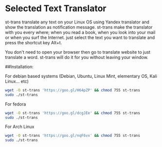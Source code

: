# Selected Text Translator
st-trans translate any text on your Linux OS using Yandex translator and show the translation as notification message. st-trans make the translator with you every where; when you read a book, when you look into your mail or when you surf the Internet. just select the text you want to translate and press the shortcut key Alt+t.

You don't need to open your browser then go to translate website to just translate a word. st-trans will do it for you without leaving your window.

##Installation:

For debian based systems (Debian, Ubuntu, Linux Mint, elementary OS, Kali Linux… etc)
```Bash
wget -O st-trans 'https://goo.gl/H64pZP' && chmod 755 st-trans
sudo ./st-trans
```

For fedora
```Bash
wget -O st-trans 'https://goo.gl/dcgJEe' && chmod 755 st-trans
sudo ./st-trans
```

For Arch Linux
```Bash
wget -O st-trans 'https://goo.gl/nqF6vx' && chmod 755 st-trans
sudo ./st-trans
```
